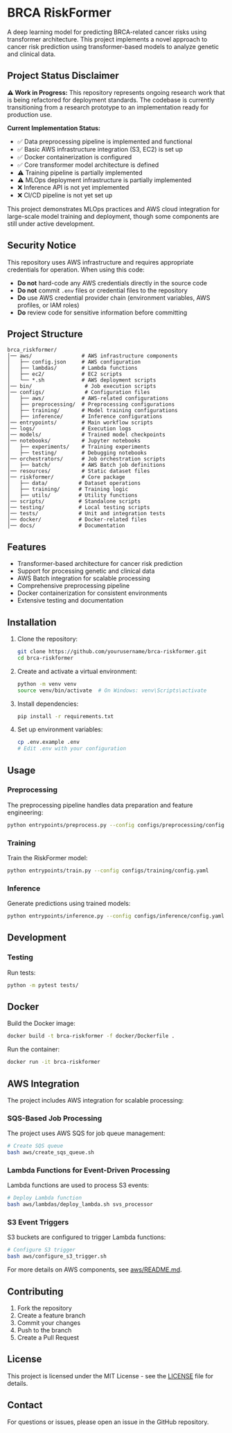 # BRCA RiskFormer

A deep learning model for predicting BRCA-related cancer risks using transformer architecture. This project implements a novel approach to cancer risk prediction using transformer-based models to analyze genetic and clinical data.

## Project Status Disclaimer

**⚠️ Work in Progress:** This repository represents ongoing research work that is being refactored for deployment standards. The codebase is currently transitioning from a research prototype to an implementation ready for production use.

**Current Implementation Status:**
- ✅ Data preprocessing pipeline is implemented and functional
- ✅ Basic AWS infrastructure integration (S3, EC2) is set up
- ✅ Docker containerization is configured
- ✅ Core transformer model architecture is defined
- ⚠️ Training pipeline is partially implemented
- ⚠️ MLOps deployment infrastructure is partially implemented
- ❌ Inference API is not yet implemented
- ❌ CI/CD pipeline is not yet set up

This project demonstrates MLOps practices and AWS cloud integration for large-scale model training and deployment, though some components are still under active development.

## Security Notice

This repository uses AWS infrastructure and requires appropriate credentials for operation. When using this code:

- **Do not** hard-code any AWS credentials directly in the source code
- **Do not** commit `.env` files or credential files to the repository
- **Do** use AWS credential provider chain (environment variables, AWS profiles, or IAM roles)
- **Do** review code for sensitive information before committing


## Project Structure

```
brca_riskformer/
│── aws/                # AWS infrastructure components
│   ├── config.json     # AWS configuration
│   ├── lambdas/        # Lambda functions
│   ├── ec2/            # EC2 scripts
│   └── *.sh            # AWS deployment scripts
│── bin/                 # Job execution scripts
│── configs/             # Configuration files
│   ├── aws/            # AWS-related configurations
│   ├── preprocessing/  # Preprocessing configurations
│   ├── training/       # Model training configurations
│   ├── inference/      # Inference configurations
│── entrypoints/        # Main workflow scripts
│── logs/               # Execution logs
│── models/             # Trained model checkpoints
│── notebooks/          # Jupyter notebooks
│   ├── experiments/    # Training experiments
│   ├── testing/        # Debugging notebooks
│── orchestrators/      # Job orchestration scripts
│   ├── batch/          # AWS Batch job definitions
│── resources/          # Static dataset files
│── riskformer/         # Core package
│   ├── data/          # Dataset operations
│   ├── training/      # Training logic
│   ├── utils/         # Utility functions
│── scripts/           # Standalone scripts
│── testing/           # Local testing scripts
│── tests/             # Unit and integration tests
│── docker/            # Docker-related files
│── docs/              # Documentation
```

## Features

- Transformer-based architecture for cancer risk prediction
- Support for processing genetic and clinical data
- AWS Batch integration for scalable processing
- Comprehensive preprocessing pipeline
- Docker containerization for consistent environments
- Extensive testing and documentation

## Installation

1. Clone the repository:
   ```bash
   git clone https://github.com/yourusername/brca-riskformer.git
   cd brca-riskformer
   ```

2. Create and activate a virtual environment:
   ```bash
   python -m venv venv
   source venv/bin/activate  # On Windows: venv\Scripts\activate
   ```

3. Install dependencies:
   ```bash
   pip install -r requirements.txt
   ```

4. Set up environment variables:
   ```bash
   cp .env.example .env
   # Edit .env with your configuration
   ```

## Usage

### Preprocessing

The preprocessing pipeline handles data preparation and feature engineering:

```bash
python entrypoints/preprocess.py --config configs/preprocessing/config.yaml
```

### Training

Train the RiskFormer model:

```bash
python entrypoints/train.py --config configs/training/config.yaml
```

### Inference

Generate predictions using trained models:

```bash
python entrypoints/inference.py --config configs/inference/config.yaml
```

## Development

### Testing

Run tests:
```bash
python -m pytest tests/
```

## Docker

Build the Docker image:
```bash
docker build -t brca-riskformer -f docker/Dockerfile .
```

Run the container:
```bash
docker run -it brca-riskformer
```

## AWS Integration

The project includes AWS integration for scalable processing:

### SQS-Based Job Processing

The project uses AWS SQS for job queue management:

```bash
# Create SQS queue
bash aws/create_sqs_queue.sh
```

### Lambda Functions for Event-Driven Processing

Lambda functions are used to process S3 events:

```bash
# Deploy Lambda function
bash aws/lambdas/deploy_lambda.sh svs_processor
```

### S3 Event Triggers

S3 buckets are configured to trigger Lambda functions:

```bash
# Configure S3 trigger
bash aws/configure_s3_trigger.sh
```

For more details on AWS components, see [aws/README.md](aws/README.md).

## Contributing

1. Fork the repository
2. Create a feature branch
3. Commit your changes
4. Push to the branch
5. Create a Pull Request

## License

This project is licensed under the MIT License - see the [LICENSE](LICENSE) file for details.

## Contact

For questions or issues, please open an issue in the GitHub repository.
